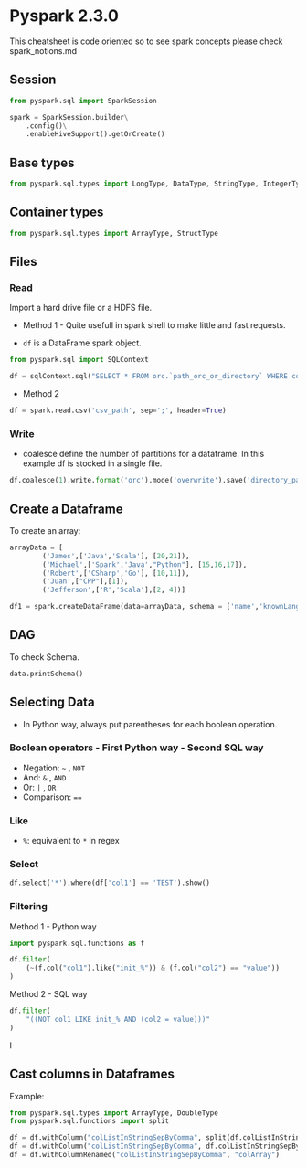 # Pyspark 2.3.0

This cheatsheet is code oriented so to see spark concepts please check spark_notions.md

## Session

```python
from pyspark.sql import SparkSession

spark = SparkSession.builder\
    .config()\
    .enableHiveSupport().getOrCreate()
```

## Base types

```python
from pyspark.sql.types import LongType, DataType, StringType, IntegerType
```

## Container types

```python
from pyspark.sql.types import ArrayType, StructType

```

## Files

### Read

Import a hard drive file or a HDFS file.

- Method 1 - Quite usefull in spark shell to make little and fast requests.

* `df` is a DataFrame spark object.

```python
from pyspark.sql import SQLContext

df = sqlContext.sql("SELECT * FROM orc.`path_orc_or_directory` WHERE col1 = 'value1' limit 500")
```

- Method 2

```python
df = spark.read.csv('csv_path', sep=';', header=True)
```

### Write

* coalesce define the number of partitions for a dataframe. In this example df is stocked in a single file.

```python
df.coalesce(1).write.format('orc').mode('overwrite').save('directory_path')
```

## Create a Dataframe

To create an array:

```python
arrayData = [
        ('James',['Java','Scala'], [20,21]),
        ('Michael',['Spark','Java',"Python"], [15,16,17]),
        ('Robert',['CSharp','Go'], [10,11]),
        ('Juan',["CPP"],[1]),
        ('Jefferson',['R','Scala'],[2, 4])]

df1 = spark.createDataFrame(data=arrayData, schema = ['name','knownLanguages','properties'])

```

## DAG

To check Schema.

```python
data.printSchema()
```

## Selecting Data

* In Python way, always put parentheses for each boolean operation.

### Boolean operators - First Python way - Second SQL way

* Negation: `~` , `NOT`
* And: `&` , `AND`
* Or: `|` , `OR`
* Comparison: `==`

### Like

* `%`: equivalent to `*` in regex


### Select

```python
df.select('*').where(df['col1'] == 'TEST').show()
```


### Filtering

Method 1 - Python way

```python
import pyspark.sql.functions as f

df.filter(
    (~(f.col("col1").like("init_%")) & (f.col("col2") == "value"))
)
```

Method 2 - SQL way

```python
df.filter(
    "((NOT col1 LIKE init_% AND (col2 = value)))"
)
```

I

## Cast columns in Dataframes

Example:

```python
from pyspark.sql.types import ArrayType, DoubleType
from pyspark.sql.functions import split

df = df.withColumn("colListInStringSepByComma", split(df.colListInStringSepByComma, ","))
df = df.withColumn("colListInStringSepByComma", df.colListInStringSepByComma.cast(ArrayType(DoubleType()))) 
df = df.withColumnRenamed("colListInStringSepByComma", "colArray")
```
